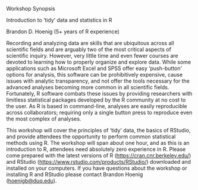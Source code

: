 Workshop Synopsis 

Introduction to ‘tidy’ data and statistics in R

Brandon D. Hoenig (5+ years of R experience)

Recording and analyzing data are skills that are ubiquitous across all scientific fields and are arguably two of the most critical aspects of scientific inquiry.  However, very little time and even fewer courses are devoted to learning how to properly organize and explore data.  While some applications such as Microsoft Excel and SPSS offer easy ‘push-button’ options for analysis, this software can be prohibitively expensive, cause issues with analytic transparency, and not offer the tools necessary for the advanced analyses becoming more common in all scientific fields.  Fortunately, R software combats these issues by providing researchers with limitless statistical packages developed by the R community at no cost to the user.  As R is based in command-line, analyses are easily reproducible across collaborators; requiring only a single button press to reproduce even the most complex of analyses. 

This workshop will cover the principles of ‘tidy’ data, the basics of RStudio, and provide attendees the opportunity to perform common statistical methods using R.  The workshop will span about one hour, and as this is an introduction to R, attendees need absolutely zero experience in R.  Please come prepared with the latest versions of R (https://cran.cnr.berkeley.edu/) and RStudio (https://www.rstudio.com/products/RStudio/) downloaded and installed on your computers.  If you have questions about the workshop or installing R and RStudio please contact Brandon Hoenig (hoenigb@duq.edu).
